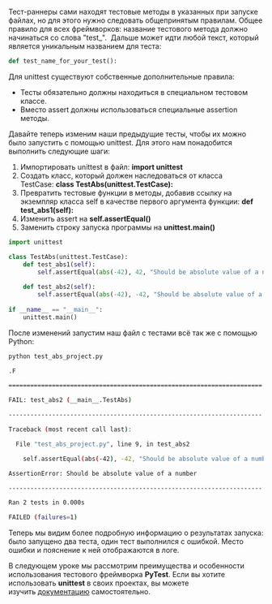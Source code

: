 Тест-раннеры сами находят тестовые методы в указанных при запуске файлах, но для этого нужно следовать общепринятым правилам. Общее правило для всех фреймворков: название тестового метода должно начинаться со слова "test_".  Дальше может идти любой текст, который является уникальным названием для теста:

```python
def test_name_for_your_test():
```

Для unittest существуют собственные дополнительные правила:

- Тесты обязательно должны находиться в специальном тестовом классе.
- Вместо assert должны использоваться специальные assertion методы.

Давайте теперь изменим наши предыдущие тесты, чтобы их можно было запустить с помощью unittest. Для этого нам понадобится выполнить следующие шаги:

1. Импортировать unittest в файл: **import unittest**
2. Создать класс, который должен наследоваться от класса TestCase: **class TestAbs(unittest.TestCase):**
3. Превратить тестовые функции в методы, добавив ссылку на экземпляр класса self в качестве первого аргумента функции: **def test_abs1(self):**
4. Изменить assert на **self.assertEqual()**
5. Заменить строку запуска программы на **unittest.main()**

```python
import unittest

class TestAbs(unittest.TestCase):
    def test_abs1(self):
        self.assertEqual(abs(-42), 42, "Should be absolute value of a number")
        
    def test_abs2(self):
        self.assertEqual(abs(-42), -42, "Should be absolute value of a number")
        
if __name__ == "__main__":
    unittest.main()
```

После изменений запустим наш файл с тестами всё так же с помощью Python:

```bash
python test_abs_project.py

.F

======================================================================

FAIL: test_abs2 (__main__.TestAbs)

----------------------------------------------------------------------

Traceback (most recent call last):

  File "test_abs_project.py", line 9, in test_abs2

    self.assertEqual(abs(-42), -42, "Should be absolute value of a number")

AssertionError: Should be absolute value of a number

----------------------------------------------------------------------

Ran 2 tests in 0.000s

FAILED (failures=1)
```

Теперь мы видим более подробную информацию о результатах запуска: было запущено два теста, один тест выполнился с ошибкой. Место ошибки и пояснение к ней отображаются в логе.

В следующем уроке мы рассмотрим преимущества и особенности использования тестового фреймворка **PyTest**. Если вы хотите использовать **unittest** ﻿в своих проектах, вы можете изучить [документацию](https://docs.python.org/3/library/unittest.html) самостоятельно.
